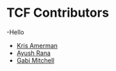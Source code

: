 # TCF Contributors
-Hello

- [Kris Amerman](https://github.com/kris-amerman)
- [Ayush Rana](https://github.com/ayushRana48)
- [Gabi Mitchell](https://github.com/gabimitchell4)

